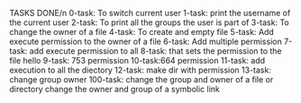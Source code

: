 TASKS DONE/n
0-task: To switch current user
1-task: print the username of the current user
2-task: To print all the groups the user is part of
3-task: To change the owner of a file
4-task: To create and empty file
5-task: Add execute permission to the owner of a file
6-task: Add multiple permission
7-task: add execute permission to all
8-task: that sets the permission to the file hello
9-task: 753 permission
10-task:664 permission
11-task: add execution to all the diectory
12-task: make dir with permission
13-task: change group owner
100-task: change the group and owner of a file or directory
change the owner and group of a symbolic link
